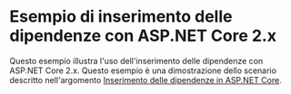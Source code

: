 # <a name="aspnet-core-dependency-injection-2x-sample"></a>Esempio di inserimento delle dipendenze con ASP.NET Core 2.x

Questo esempio illustra l'uso dell'inserimento delle dipendenze con ASP.NET Core 2.x. Questo esempio è una dimostrazione dello scenario descritto nell'argomento [Inserimento delle dipendenze in ASP.NET Core](https://docs.microsoft.com/aspnet/core/fundamentals/dependency-injection).
